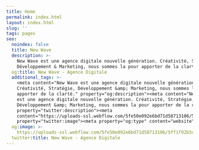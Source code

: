 ```yaml
---
title: Home
permalink: index.html
layout: index.html
slug: ''
tags: pages
seo:
  noindex: false
  title: New Wave
  description: >-
    New Wave est une agence digitale nouvelle génération. Créativité, Stratégie,
    Développement & Marketing, nous sommes la pour apporter de la clarté.
  og:title: New Wave - Agence Digitale
  additional_tags: >-
    <meta content="New Wave est une agence digitale nouvelle génération.
    Créativité, Stratégie, Développement &amp; Marketing, nous sommes la pour
    apporter de la clarté." property="og:description"><meta content="New Wave
    est une agence digitale nouvelle génération. Créativité, Stratégie,
    Développement &amp; Marketing, nous sommes la pour apporter de la clarté."
    property="twitter:description"><meta
    content="https://uploads-ssl.webflow.com/5fe50e092e6bd71d58713106/5ff1f92b5c148a792fdbd8e2_Screen%20Shot%202021-01-03%20at%2019.04.20.png"
    property="twitter:image"><meta property="og:type" content="website">
  og:image: >-
    https://uploads-ssl.webflow.com/5fe50e092e6bd71d58713106/5ff1f92b5c148a792fdbd8e2_Screen%20Shot%202021-01-03%20at%2019.04.20.png
  twitter:title: New Wave - Agence Digitale
---
```



